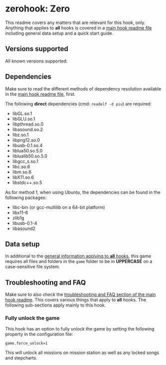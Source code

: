 # zerohook: Zero
This readme covers any matters that are relevant for this hook, only. Anything that applies to **all** hooks is covered
in a [main hook readme file](../hook.md) including general data setup and a quick start guide.

## Versions supported
All known versions supported.

## Dependencies
Make sure to read the different methods of dependency resolution available in the [main hook readme file](../hook.md),
first.

The following **direct** dependencies (cmd: `readelf -d piu`) are required:
* libGL.so.1
* libGLU.so.1
* libpthread.so.0
* libasound.so.2
* libz.so.1
* libpng12.so.0
* libusb-0.1.so.4
* liblua50.so.5.0
* liblualib50.so.5.0
* libgcc_s.so.1
* libc.so.6
* libm.so.6
* libX11.so.6
* libstdc++.so.5

As for method 1, when using Ubuntu, the dependencies can be found in the following packages:
* libc-bin (or gcc-multilib on a 64-bit platform)
* libx11-6
* zlib1g
* libusb-0.1-4
* libasound2

## Data setup
In additional to the [general information applying to **all** hooks](../hook.md#data-setup), this game requires all
files and folders in the `game` folder to be in **UPPERCASE** on a case-sensitive file system.

## Troubleshooting and FAQ
Make sure to also check the
[troubleshooting and FAQ section of the main hook readme](../hook.md#troubleshooting-and-faq). This covers various
things that apply to **all** hooks. The following sub-sections apply mainly to this hook.

### Fully unlock the game
This hook has an option to fully unlock the game by setting the following property in the configuration file:
```text
game.force_unlock=1
```

This will unlock all missions on mission station as well as any locked songs and stepcharts.